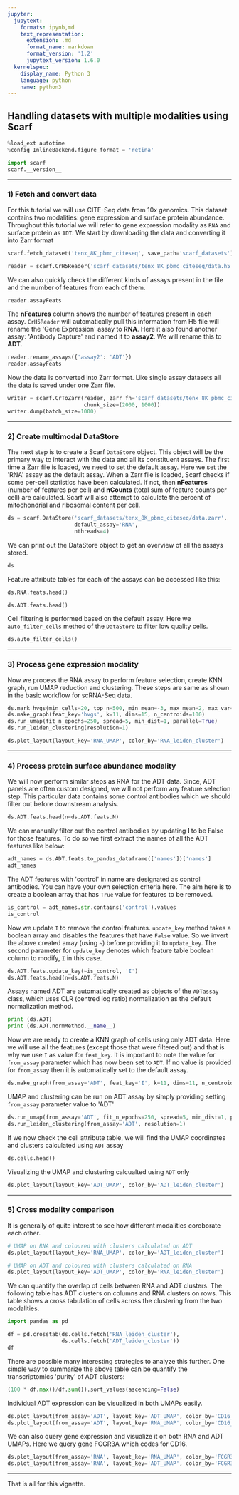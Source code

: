 ```yaml
---
jupyter:
  jupytext:
    formats: ipynb,md
    text_representation:
      extension: .md
      format_name: markdown
      format_version: '1.2'
      jupytext_version: 1.6.0
  kernelspec:
    display_name: Python 3
    language: python
    name: python3
---
```


## Handling datasets with multiple modalities using Scarf

```python
%load_ext autotime
%config InlineBackend.figure_format = 'retina'

import scarf
scarf.__version__
```

---
### 1) Fetch and convert data

For this tutorial we will use CITE-Seq data from 10x genomics. This dataset contains two modalities: gene expression and surface protein abundance. Throughout this tutorial we will refer to gene expression modality as `RNA` and surface protein as `ADT`. We start by downloading the data and converting it into Zarr format

```python
scarf.fetch_dataset('tenx_8K_pbmc_citeseq', save_path='scarf_datasets')
```

```python
reader = scarf.CrH5Reader('scarf_datasets/tenx_8K_pbmc_citeseq/data.h5', 'rna')
```

We can also quickly check the different kinds of assays present in the file and the number of features from each of them.

```python
reader.assayFeats
```

The **nFeatures** column shows the number of features present in each assay. `CrH5Reader` will automatically pull this information from H5 file will rename the 'Gene Expression' assay to **RNA**. Here it also found another assay: 'Antibody Capture' and named it to **assay2**. We will rename this to **ADT**.

```python
reader.rename_assays({'assay2': 'ADT'})
reader.assayFeats
```

Now the data is converted into Zarr format. Like single assay datasets all the data is saved under one Zarr file.

```python
writer = scarf.CrToZarr(reader, zarr_fn='scarf_datasets/tenx_8K_pbmc_citeseq/data.zarr',
                        chunk_size=(2000, 1000))
writer.dump(batch_size=1000)
```

---
### 2) Create multimodal DataStore

The next step is to create a Scarf `DataStore` object. This object will be the primary way to interact with the data and all its constituent assays. The first time a Zarr file is loaded, we need to set the default assay. Here we set the 'RNA' assay as the default assay. When a Zarr file is loaded, Scarf checks if some per-cell statistics have been calculated. If not, then **nFeatures** (number of features per cell) and **nCounts** (total sum of feature counts per cell) are calculated. Scarf will also attempt to calculate the percent of mitochondrial and ribosomal content per cell.

```python
ds = scarf.DataStore('scarf_datasets/tenx_8K_pbmc_citeseq/data.zarr',
                     default_assay='RNA',
                     nthreads=4)
```

We can print out the DataStore object to get an overview of all the assays stored.

```python
ds
```

Feature attribute tables for each of the assays can be accessed like this:

```python
ds.RNA.feats.head()
```

```python
ds.ADT.feats.head()
```

Cell filtering is performed based on the default assay. Here we `auto_filter_cells` method of the `DataStore` to filter low quality cells.

```python
ds.auto_filter_cells()
```

---
### 3) Process gene expression modality

Now we process the RNA assay to perform feature selection, create KNN graph, run UMAP reduction and clustering. These steps are same as shown in the basic workflow for scRNA-Seq data.

```python
ds.mark_hvgs(min_cells=20, top_n=500, min_mean=-3, max_mean=2, max_var=6)
ds.make_graph(feat_key='hvgs', k=11, dims=15, n_centroids=100)
ds.run_umap(fit_n_epochs=250, spread=5, min_dist=1, parallel=True)
ds.run_leiden_clustering(resolution=1)
```

```python
ds.plot_layout(layout_key='RNA_UMAP', color_by='RNA_leiden_cluster')
```

---
### 4) Process protein surface abundance modality


We will now perform similar steps as RNA for the ADT data. Since, ADT panels are often custom designed, we will not perform any feature selection step. This particular data contains some control antibodies which we should filter out before downstream analysis. 

```python
ds.ADT.feats.head(n=ds.ADT.feats.N)
```

We can manually filter out the control antibodies by updating **I** to be False for those features. To do so we first extract the names of all the ADT features like below:

```python
adt_names = ds.ADT.feats.to_pandas_dataframe(['names'])['names']
adt_names
```

The ADT features with 'control' in name are designated as control antibodies. You can have your own selection criteria here. The aim here is to create a boolean array that has `True` value for features to be removed.

```python
is_control = adt_names.str.contains('control').values
is_control
```

Now we update `I` to remove the control features. `update_key` method takes a boolean array and disables the features that have `False` value. So we invert the above created array (using `~`) before providing it to `update_key`. The second parameter for `update_key` denotes which feature table boolean column to modify, `I` in this case.

```python
ds.ADT.feats.update_key(~is_control, 'I')
ds.ADT.feats.head(n=ds.ADT.feats.N)
```

Assays named ADT are automatically created as objects of the `ADTassay` class, which uses CLR (centred log ratio) normalization as the default normalization method.

```python
print (ds.ADT)
print (ds.ADT.normMethod.__name__)
```

Now we are ready to create a KNN graph of cells using only ADT data. Here we will use all the features (except those that were filtered out) and that is why we use `I` as value for `feat_key`. It is important to note the value for `from_assay` parameter which has now been set to `ADT`. If no value is provided for `from_assay` then it is automatically set to the default assay. 

```python
ds.make_graph(from_assay='ADT', feat_key='I', k=11, dims=11, n_centroids=100)
```

UMAP and clustering can be run on ADT assay by simply providing setting `from_assay` parameter value to 'ADT'

```python
ds.run_umap(from_assay='ADT', fit_n_epochs=250, spread=5, min_dist=1, parallel=True)
ds.run_leiden_clustering(from_assay='ADT', resolution=1)
```

If we now check the cell attribute table, we will find the UMAP coordinates and clusters calculated using `ADT` assay

```python
ds.cells.head()
```

Visualizing the UMAP and clustering calcualted using `ADT` only

```python
ds.plot_layout(layout_key='ADT_UMAP', color_by='ADT_leiden_cluster')
```

---
### 5) Cross modality comparison

It is generally of quite interest to see how different modalities coroborate each other.

```python
# UMAP on RNA and coloured with clusters calculated on ADT
ds.plot_layout(layout_key='RNA_UMAP', color_by='ADT_leiden_cluster')
```

```python
# UMAP on ADT and coloured with clusters calculated on RNA
ds.plot_layout(layout_key='ADT_UMAP', color_by='RNA_leiden_cluster')
```

We can quantify the overlap of cells between RNA and ADT clusters. The following table has ADT clusters on columns and RNA clusters on rows. This table shows a cross tabulation of cells across the clustering from the two modalities.

```python
import pandas as pd

df = pd.crosstab(ds.cells.fetch('RNA_leiden_cluster'),
                 ds.cells.fetch('ADT_leiden_cluster'))
df
```

There are possible many interesting strategies to analyze this further. One simple way to summarize the above table can be quantify the transcriptomics 'purity' of ADT clusters:

```python
(100 * df.max()/df.sum()).sort_values(ascending=False)
```

Individual ADT expression can be visualized in both UMAPs easily.

```python
ds.plot_layout(from_assay='ADT', layout_key='ADT_UMAP', color_by='CD16_TotalSeqB')
ds.plot_layout(from_assay='ADT', layout_key='RNA_UMAP', color_by='CD16_TotalSeqB')
```

We can also query gene expression and visualize it on both RNA and ADT UMAPs. Here we query gene FCGR3A which codes for CD16.

```python
ds.plot_layout(from_assay='RNA', layout_key='RNA_UMAP', color_by='FCGR3A')
ds.plot_layout(from_assay='RNA', layout_key='ADT_UMAP', color_by='FCGR3A')
```

---
That is all for this vignette.
